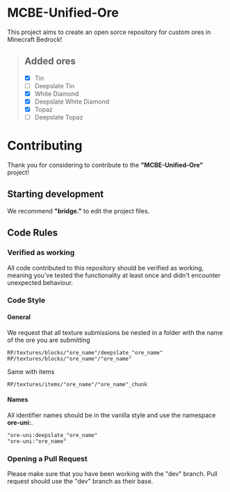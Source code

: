 # MCBE-Unified-Ore

This project aims to create an open sorce repository for custom ores in Minecraft Bedrock!

>  ## Added ores  
> - [X] Tin  
> - [ ] Deepslate Tin  
> - [X] White Diamond
> - [X] Deepslate White Diamond
> - [X] Topaz
> - [ ] Deepslate Topaz

# Contributing

Thank you for considering to contribute to the **"MCBE-Unified-Ore"** project!

## Starting development

We recommend **"bridge."** to edit the project files.

## Code Rules

### Verified as working

All code contributed to this repository should be verified as working, meaning you've tested the
functionality at least once and didn't encounter unexpected behaviour.

### Code Style

#### General

We request that all texture submissions be nested in a folder with the name of the ore you are submitting

```
RP/textures/blocks/"ore_name"/deepslate_"ore_name"
RP/textures/blocks/"ore_name"/"ore_name"
```

Same with items

```
RP/textures/items/"ore_name"/"ore_name"_chunk
```

#### Names

All identifier names should be in the vanilla style and use the namespace **ore-uni:**.

```
"ore-uni:deepslate_"ore_name"
"ore-uni:"ore_name"
```

### Opening a Pull Request

Please make sure that you have been working with the "dev" branch. Pull request should use the "dev" branch as their base.
